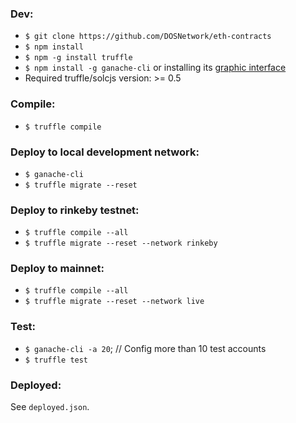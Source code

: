 ### Dev:
- `$ git clone https://github.com/DOSNetwork/eth-contracts`
- `$ npm install`
- `$ npm -g install truffle`
- `$ npm install -g ganache-cli` or installing its [graphic interface](https://truffleframework.com/ganache)
- Required truffle/solcjs version: >= 0.5

### Compile:
- `$ truffle compile`

### Deploy to local development network:
- `$ ganache-cli`
- `$ truffle migrate --reset`


### Deploy to rinkeby testnet:
- `$ truffle compile --all`
- `$ truffle migrate --reset --network rinkeby`


### Deploy to mainnet:
- `$ truffle compile --all`
- `$ truffle migrate --reset --network live`


### Test:
- `$ ganache-cli -a 20`; // Config more than 10 test accounts 
- `$ truffle test`

### Deployed:
See `deployed.json`.
